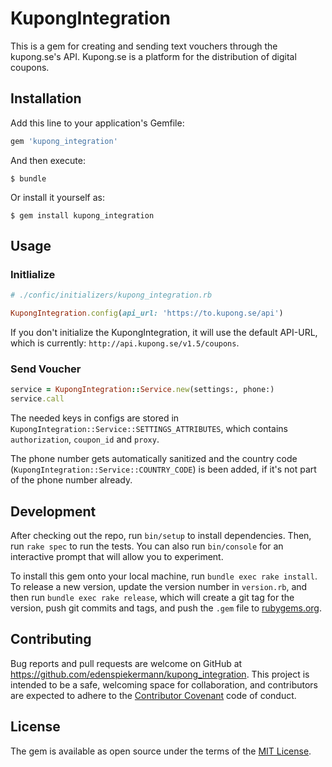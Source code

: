 # KupongIntegration

This is a gem for creating and sending text vouchers through the kupong.se's API. Kupong.se is a platform for the distribution of digital coupons. 

## Installation

Add this line to your application's Gemfile:

```ruby
gem 'kupong_integration'
```

And then execute:

    $ bundle

Or install it yourself as:

    $ gem install kupong_integration

## Usage

### Initlialize

```ruby
# ./confic/initializers/kupong_integration.rb

KupongIntegration.config(api_url: 'https://to.kupong.se/api')
```
If you don't initialize the KupongIntegration, it will use the default API-URL, which is currently: `http://api.kupong.se/v1.5/coupons`. 

### Send Voucher
```ruby
service = KupongIntegration::Service.new(settings:, phone:)
service.call
```

The needed keys in configs are stored in `KupongIntegration::Service::SETTINGS_ATTRIBUTES`, which contains `authorization`, `coupon_id` and `proxy`. 

The phone number gets automatically sanitized and the country code (`KupongIntegration::Service::COUNTRY_CODE`) is been added, if it's not part of the phone number already. 

## Development

After checking out the repo, run `bin/setup` to install dependencies. Then, run `rake spec` to run the tests. You can also run `bin/console` for an interactive prompt that will allow you to experiment.

To install this gem onto your local machine, run `bundle exec rake install`. To release a new version, update the version number in `version.rb`, and then run `bundle exec rake release`, which will create a git tag for the version, push git commits and tags, and push the `.gem` file to [rubygems.org](https://rubygems.org).

## Contributing

Bug reports and pull requests are welcome on GitHub at https://github.com/edenspiekermann/kupong_integration. This project is intended to be a safe, welcoming space for collaboration, and contributors are expected to adhere to the [Contributor Covenant](http://contributor-covenant.org) code of conduct.


## License

The gem is available as open source under the terms of the [MIT License](http://opensource.org/licenses/MIT).

